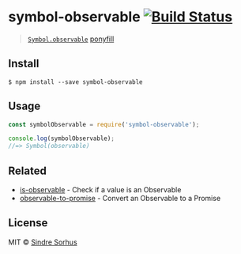 # symbol-observable [![Build Status](https://travis-ci.org/blesh/symbol-observable.svg?branch=master)](https://travis-ci.org/blesh/symbol-observable)

> [`Symbol.observable`](https://github.com/zenparsing/es-observable) [ponyfill](https://ponyfill.com)


## Install

```
$ npm install --save symbol-observable
```


## Usage

```js
const symbolObservable = require('symbol-observable');

console.log(symbolObservable);
//=> Symbol(observable)
```


## Related

- [is-observable](https://github.com/sindresorhus/is-observable) - Check if a value is an Observable
- [observable-to-promise](https://github.com/sindresorhus/observable-to-promise) - Convert an Observable to a Promise


## License

MIT © [Sindre Sorhus](https://sindresorhus.com)
